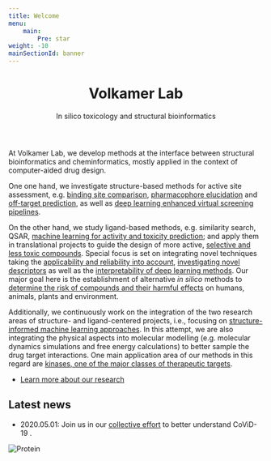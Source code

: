 ```yaml
---
title: Welcome
menu:
    main:
        Pre: star
weight: -10
mainSectionId: banner
---
```


<div class="content">
    <header>
        <h1>Volkamer Lab</h1>
        <p>In silico toxicology and structural bioinformatics</p>
    </header>

At Volkamer Lab, we develop methods at the interface between structural bioinformatics and cheminformatics, mostly applied in the context of computer-aided drug design.

One one hand, we investigate structure-based methods for active site assessment, e.g. [binding site comparison](/research/binding-site-comparison/), [pharmacophore elucidation](/research/pharmacophore-modelling/) and [off-target prediction](/research/kinase-fragment-library/), as well as [deep learning enhanced virtual screening pipelines](/projects/deeplearning-vs/).

On the other hand, we study ligand-based methods, e.g. similarity search, QSAR, [machine learning for activity and toxicity prediction](/research/machine-learning/toxicity/); and apply them in translational projects to guide the design of more active, [selective and less toxic compounds](/projects/knowtox/). Special focus is set on integrating novel techniques taking the [applicability and reliability into account](/projects/cptox21/), [investigating novel descriptors](#TODO-biological-fps-basf) as well as the [interpretability of deep learning methods](/projects/cytotoxicity/). Our major goal here is the establishment of alternative _in silico_ methods to [determine the risk of compounds and their harmful effects](#TODO-BB3R) on humans, animals, plants and environment.

Additionally, we continuously work on the integration of the two research areas of structure- and ligand-centered projects, i.e., focusing on [structure-informed machine learning approaches](/projects/kinoml/). In this attempt, we are also integrating the physical aspects into molecular modelling (e.g. molecular dynamics simulations and free energy calculations) to better sample the drug target interactions. One main application area of our methods in this regard are [kinases, one of the major classes of therapeutic targets](/research/openkinome/).


<ul class="actions">
    <li><a href="/research" class="button big icon fa-flask">Learn more about our research</a></li>
</ul>


## Latest news

* 2020.05.01: Join us in our [collective effort](https://github.com/volkamerlab/covid19-SBapproach) to better understand CoViD-19 .


</div>

<span class="image object">
    <img src="/images/benzothiazine.png" alt="Protein" />
</span>

